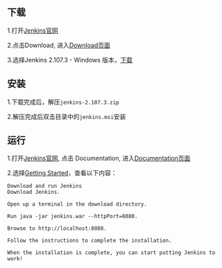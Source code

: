 
## 下载

1.打开[Jenkins官网](https://jenkins.io/)

2.点击Download, 进入[Download页面](https://jenkins.io/download/)

3.选择Jenkins 2.107.3 - Windows 版本，[下载](https://mirrors.tuna.tsinghua.edu.cn/jenkins/windows-stable/jenkins-2.107.3.zip)

## 安装
1.下载完成后，解压`jenkins-2.107.3.zip`

2.解压完成后双击目录中的`jenkins.msi`安装

## 运行

1.打开[Jenkins官网](https://jenkins.io/), 点击 Documentation, 进入[Documentation页面](https://jenkins.io/doc/)

2.选择[Getting Started](https://jenkins.io/doc/pipeline/tour/getting-started/)，查看以下内容：
```
Download and run Jenkins
Download Jenkins.

Open up a terminal in the download directory.

Run java -jar jenkins.war --httpPort=8080.

Browse to http://localhost:8080.

Follow the instructions to complete the installation.

When the installation is complete, you can start putting Jenkins to work!
```
